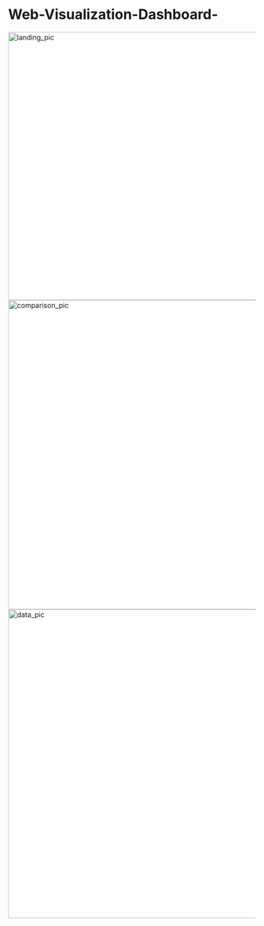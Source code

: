 # Web-Visualization-Dashboard-

<img width="544" alt="landing_pic" src="https://user-images.githubusercontent.com/41865917/48297123-277ff480-e46f-11e8-94ec-7e03cbac4bb8.PNG">


<img width="628" alt="comparison_pic" src="https://user-images.githubusercontent.com/41865917/48297128-3ff00f00-e46f-11e8-9672-48182cfec2e6.PNG">


<img width="627" alt="data_pic" src="https://user-images.githubusercontent.com/41865917/48297129-42eaff80-e46f-11e8-962b-4a4e08599d9c.PNG">
